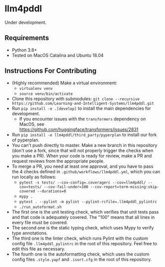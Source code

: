 # llm4pddl

Under development.

## Requirements
* Python 3.8+
* Tested on MacOS Catalina and Ubuntu 18.04

## Instructions For Contributing
* (Highly recommended) Make a virtual environment:
    * `virtualenv venv`
    * `source venv/bin/activate`
* Clone this repository with submodules: `git clone --recursive https://github.com/Learning-and-Intelligent-Systems/llm4pddl.git`
* Run `pip install -e .[develop]` to install the main dependencies for development.
    * If you encounter issues with the `transformers` dependency on MacOS, see https://github.com/huggingface/transformers/issues/2831
* Run `pip install -e llm4pddl/third_party/pyperplan` to install our fork of pyperplan.
* You can't push directly to master. Make a new branch in this repository (don't use a fork, since that will not properly trigger the checks when you make a PR). When your code is ready for review, make a PR and request reviews from the appropriate people.
* To merge a PR, you need at least one approval, and you have to pass the 4 checks defined in `.github/workflows/llm4pddl.yml`, which you can run locally as follows:
    * `pytest -s tests/ --cov-config=.coveragerc --cov=llm4pddl/ --cov=tests/ --cov-fail-under=100 --cov-report=term-missing:skip-covered --durations=0`
    * `mypy .`
    * `pytest . --pylint -m pylint --pylint-rcfile=.llm4pddl_pylintrc`
    * `./run_autoformat.sh`
* The first one is the unit testing check, which verifies that unit tests pass and that code is adequately covered. The "100" means that all lines in every file must be covered.
* The second one is the static typing check, which uses Mypy to verify type annotations.
* The third one is the linter check, which runs Pylint with the custom config file `.llm4pddl_pylintrc` in the root of this repository. Feel free to edit this file as necessary.
* The fourth one is the autoformatting check, which uses the custom config files `.style.yapf` and `.isort.cfg` in the root of this repository.
